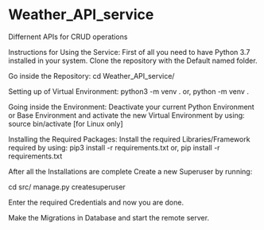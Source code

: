 # Weather_API_service
Differnent APIs for CRUD operations

Instructions for Using the Service:
First of all you need to have Python 3.7 installed in your system. Clone the repository with the Default named folder.

Go inside the Repository:
cd Weather_API_service/

Setting up of Virtual Environment:
python3 -m venv .
    or,
python -m venv .

Going inside the Environment:
Deactivate your current Python Environment or Base Environment and activate the new Virtual Environment by using:
source bin/activate [for Linux only]

Installing the Required Packages:
Install the required Libraries/Framework required by using:
pip3 install -r requirements.txt
         or,
pip install -r requirements.txt

After all the Installations are complete Create a new Superuser by running:

cd src/
manage.py createsuperuser

Enter the required Credentials and now you are done.

Make the Migrations in Database and start the remote server.

